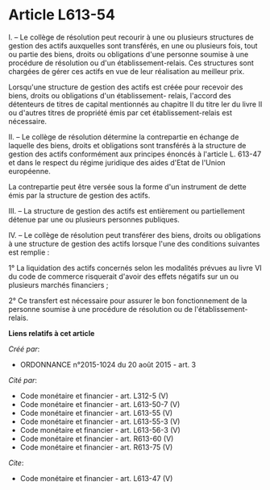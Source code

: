 # Article L613-54

I. – Le collège de résolution peut recourir à une ou plusieurs structures de gestion des actifs auxquelles sont transférés,
en une ou plusieurs fois, tout ou partie des biens, droits ou obligations d'une personne soumise à une procédure de
résolution ou d'un établissement-relais. Ces structures sont chargées de gérer ces actifs en vue de leur réalisation au
meilleur prix. 

Lorsqu'une structure de gestion des actifs est créée pour recevoir des biens, droits ou obligations d'un établissement-
relais, l'accord des détenteurs de titres de capital mentionnés au chapitre II du titre Ier du livre II ou d'autres titres de
propriété émis par cet établissement-relais est nécessaire. 

II. – Le collège de résolution détermine la contrepartie en échange de laquelle des biens, droits et obligations sont
transférés à la structure de gestion des actifs conformément aux principes énoncés à l'article L. 613-47 et dans le respect
du régime juridique des aides d'Etat de l'Union européenne. 

La contrepartie peut être versée sous la forme d'un instrument de dette émis par la structure de gestion des actifs. 

III. – La structure de gestion des actifs est entièrement ou partiellement détenue par une ou plusieurs personnes publiques. 

IV. – Le collège de résolution peut transférer des biens, droits ou obligations à une structure de gestion des actifs lorsque
l'une des conditions suivantes est remplie : 

1° La liquidation des actifs concernés selon les modalités prévues au livre VI du code de commerce risquerait d'avoir des
effets négatifs sur un ou plusieurs marchés financiers ; 

2° Ce transfert est nécessaire pour assurer le bon fonctionnement de la personne soumise à une procédure de résolution ou de
l'établissement-relais.

**Liens relatifs à cet article**

_Créé par_:

  - ORDONNANCE n°2015-1024 du 20 août 2015 - art. 3

_Cité par_:

  - Code monétaire et financier - art. L312-5 (V)
  - Code monétaire et financier - art. L613-50-7 (V)
  - Code monétaire et financier - art. L613-55 (V)
  - Code monétaire et financier - art. L613-55-3 (V)
  - Code monétaire et financier - art. L613-56-3 (V)
  - Code monétaire et financier - art. R613-60 (V)
  - Code monétaire et financier - art. R613-75 (V)

_Cite_:

  - Code monétaire et financier - art. L613-47 (V)
